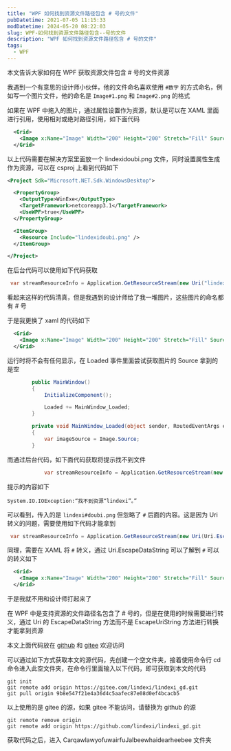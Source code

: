 ```yaml
---
title: "WPF 如何找到资源文件路径包含 # 号的文件"
pubDatetime: 2021-07-05 11:15:33
modDatetime: 2024-05-20 08:22:03
slug: WPF-如何找到资源文件路径包含--号的文件
description: "WPF 如何找到资源文件路径包含 # 号的文件"
tags:
  - WPF
---
```





本文告诉大家如何在 WPF 获取资源文件包含 # 号的文件资源

<!--more-->


<!-- CreateTime:2021/7/5 19:15:33 -->


<!-- 发布 -->

我遇到一个有意思的设计师小伙伴，他的文件命名喜欢使用 `#数字` 的方式命名，例如写一个图片文件，他的命名是 `Image#1.png` 和 `Image#2.png` 的格式

如果在 WPF 中拖入的图片，通过属性设置作为资源，默认是可以在 XAML 里面进行引用，使用相对或绝对路径引用，如下面代码

```xml
  <Grid>
    <Image x:Name="Image" Width="200" Height="200" Stretch="Fill" Source="lindexidoubi.png" />
  </Grid>
```

以上代码需要在解决方案里面放一个 lindexidoubi.png 文件，同时设置属性生成作为资源，可以在 csproj 上看到代码如下

```xml
<Project Sdk="Microsoft.NET.Sdk.WindowsDesktop">

  <PropertyGroup>
    <OutputType>WinExe</OutputType>
    <TargetFramework>netcoreapp3.1</TargetFramework>
    <UseWPF>true</UseWPF>
  </PropertyGroup>

  <ItemGroup>
    <Resource Include="lindexidoubi.png" />
  </ItemGroup>

</Project>
```

在后台代码可以使用如下代码获取

```csharp
 var streamResourceInfo = Application.GetResourceStream(new Uri("lindexidoubi.png", UriKind.Relative));
```

看起来这样的代码清真，但是我遇到的设计师给了我一堆图片，这些图片的命名都有 # 号

于是我更换了 xaml 的代码如下

```xml
  <Grid>
    <Image x:Name="Image" Width="200" Height="200" Stretch="Fill" Source="lindexi#doubi.png" />
  </Grid>
```

运行时将不会有任何显示，在 Loaded 事件里面尝试获取图片的 Source 拿到的是空

```csharp
        public MainWindow()
        {
            InitializeComponent();

            Loaded += MainWindow_Loaded;
        }

        private void MainWindow_Loaded(object sender, RoutedEventArgs e)
        {
            var imageSource = Image.Source;
        }
```

而通过后台代码，如下面代码获取将提示找不到文件

```csharp
            var streamResourceInfo = Application.GetResourceStream(new Uri("lindexi#doubi.png", UriKind.Relative));
```

提示的内容如下

```
System.IO.IOException:“找不到资源“lindexi”。”
```

可以看到，传入的是 `lindexi#doubi.png` 但忽略了 `#` 后面的内容。这是因为 Uri 转义的问题，需要使用如下代码才能拿到

```csharp
 var streamResourceInfo = Application.GetResourceStream(new Uri(Uri.EscapeDataString("lindexi#doubi.png"), UriKind.Relative));
```

同理，需要在 XAML 将 `#` 转义，通过 Uri.EscapeDataString 可以了解到 `#` 可以的转义如下

```xml
  <Grid>
    <Image x:Name="Image" Width="200" Height="200" Stretch="Fill" Source="lindexi%23doubi.png" />
  </Grid>
```

于是我就不用和设计师打起来了

在 WPF 中是支持资源的文件路径名包含了 # 号的，但是在使用的时候需要进行转义，通过 Uri 的 EscapeDataString 方法而不是 EscapeUriString 方法进行转换才能拿到资源

本文上面代码放在 [github](https://github.com/lindexi/lindexi_gd/tree/9b8e547f21e4a36d4c5aafec87e08d0ef4bcacb5/CarqawlawyofuwairfuJalbeewhaidearheebee) 和 [gitee](https://gitee.com/lindexi/lindexi_gd/tree/9b8e547f21e4a36d4c5aafec87e08d0ef4bcacb5/CarqawlawyofuwairfuJalbeewhaidearheebee) 欢迎访问

可以通过如下方式获取本文的源代码，先创建一个空文件夹，接着使用命令行 cd 命令进入此空文件夹，在命令行里面输入以下代码，即可获取到本文的代码

```
git init
git remote add origin https://gitee.com/lindexi/lindexi_gd.git
git pull origin 9b8e547f21e4a36d4c5aafec87e08d0ef4bcacb5
```

以上使用的是 gitee 的源，如果 gitee 不能访问，请替换为 github 的源

```
git remote remove origin
git remote add origin https://github.com/lindexi/lindexi_gd.git
```

获取代码之后，进入 CarqawlawyofuwairfuJalbeewhaidearheebee 文件夹

